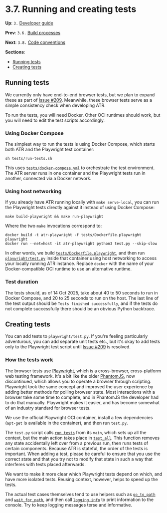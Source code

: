 # 3.7. Running and creating tests

**Up**: `3.` [Developer guide](developer-guide)

**Prev**: `3.6.` [Build processes](build-processes)

**Next**: `3.8.` [Code conventions](code-conventions)

**Sections**:

* [Running tests](#running-tests)
* [Creating tests](#creating-tests)

## Running tests

We currently only have end-to-end browser tests, but we plan to expand these as part of [Issue #209](https://github.com/apache/tooling-trusted-releases/issues/209). Meanwhile, these browser tests serve as a simple consistency check when developing ATR.

To run the tests, you will need Docker. Other OCI runtimes should work, but you will need to edit the test scripts accordingly.

### Using Docker Compose

The simplest way to run the tests is using Docker Compose, which starts both ATR and the Playwright test container:

```shell
sh tests/run-tests.sh
```

This uses [`tests/docker-compose.yml`](/ref/tests/docker-compose.yml) to orchestrate the test environment. The ATR server runs in one container and the Playwright tests run in another, connected via a Docker network.

### Using host networking

If you already have ATR running locally with `make serve-local`, you can run the Playwright tests directly against it instead of using Docker Compose:

```shell
make build-playwright && make run-playwright
```

Where the two `make` invocations correspond to:

```shell
docker build -t atr-playwright -f tests/Dockerfile.playwright playwright
docker run --net=host -it atr-playwright python3 test.py --skip-slow
```

In other words, we build [`tests/Dockerfile.playwright`](/ref/tests/Dockerfile.playwright), and then run [`playwright/test.py`](/ref/playwright/test.py) inside that container using host networking to access your locally running ATR instance. Replace `docker` with the name of your Docker-compatible OCI runtime to use an alternative runtime.

### Test duration

The tests should, as of 14 Oct 2025, take about 40 to 50 seconds to run in Docker Compose, and 20 to 25 seconds to run on the host. The last line of the test output should be `Tests finished successfully`, and if the tests do not complete successfully there should be an obvious Python backtrace.

## Creating tests

You can add tests to `playwright/test.py`. If you're feeling particularly adventurous, you can add separate unit tests etc., but it's okay to add tests only to the Playwright test script until [Issue #209](https://github.com/apache/tooling-trusted-releases/issues/209) is resolved.

### How the tests work

The browser tests use [Playwright](https://playwright.dev/), which is a cross-browser, cross-platform web testing framework. It's a bit like the older [PhantomJS](https://en.wikipedia.org/wiki/PhantomJS), now discontinued, which allows you to operate a browser through scripting. Playwright took the same concept and improved the user experience by adding better methods for polling browser state. Most interactions with a browser take some time to complete, and in PhantomJS the developer had to do that manually. Playwright makes it easier, and has become somewhat of an industry standard for browser tests.

We use the official Playwright OCI container, install a few dependencies (`apt-get` is available in the container), and then run `test.py`.

The `test.py` script calls [`run_tests`](/ref/playwright/test.py:run_tests) from its `main`, which sets up all the context, but the main action takes place in [`test_all`](/ref/playwright/test.py:test_all). This function removes any state accidentally left over from a previous run, then runs tests of certain components. Because ATR is stateful, the order of the tests is important. When adding a test, please be careful to ensure that you use the correct state and that you try not to modify that state in such a way that interferes with tests placed afterwards.

We want to make it more clear which Playwright tests depend on which, and have more isolated tests. Reusing context, however, helps to speed up the tests.

The actual test cases themselves tend to use helpers such as [`go_to_path`](/ref/playwright/test.py:go_to_path) and [`wait_for_path`](/ref/playwright/test.py:wait_for_path), and then call [`logging.info`](https://docs.python.org/3/library/logging.html#logging.info) to print information to the console. Try to keep logging messages terse and informative.

